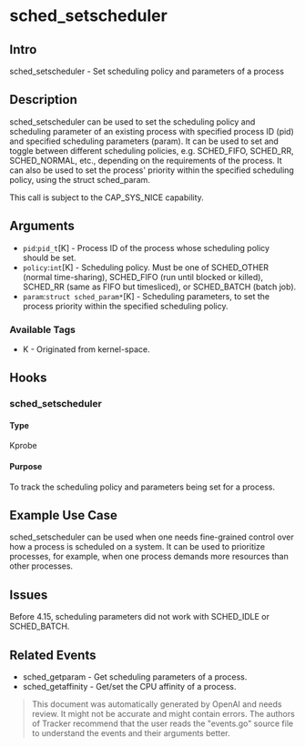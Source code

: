 
# sched_setscheduler

## Intro
sched_setscheduler - Set scheduling policy and parameters of a process

## Description
sched_setscheduler can be used to set the scheduling policy and scheduling parameter of an existing process with specified process ID (pid) and specified scheduling parameters (param). It can be used to set and toggle between different scheduling policies, e.g. SCHED_FIFO, SCHED_RR, SCHED_NORMAL, etc., depending on the requirements of the process. It can also be used to set the process' priority within the specified scheduling policy, using the struct sched_param.

This call is subject to the CAP_SYS_NICE capability.

## Arguments
* `pid`:`pid_t`[K] - Process ID of the process whose scheduling policy should be set.
* `policy`:`int`[K] - Scheduling policy. Must be one of SCHED_OTHER (normal time-sharing), SCHED_FIFO (run until blocked or killed), SCHED_RR (same as FIFO but timesliced), or SCHED_BATCH (batch job).
* `param`:`struct sched_param*`[K] - Scheduling parameters, to set the process priority within the specified scheduling policy.

### Available Tags
* K - Originated from kernel-space.

## Hooks
### sched_setscheduler
#### Type
Kprobe
#### Purpose
To track the scheduling policy and parameters being set for a process.

## Example Use Case
sched_setscheduler can be used when one needs fine-grained control over how a process is scheduled on a system. It can be used to prioritize processes, for example, when one process demands more resources than other processes.

## Issues

Before 4.15, scheduling parameters did not work with SCHED_IDLE or SCHED_BATCH.

## Related Events
* sched_getparam - Get scheduling parameters of a process.
* sched_getaffinity - Get/set the CPU affinity of a process.

> This document was automatically generated by OpenAI and needs review. It might
> not be accurate and might contain errors. The authors of Tracker recommend that
> the user reads the "events.go" source file to understand the events and their
> arguments better.
